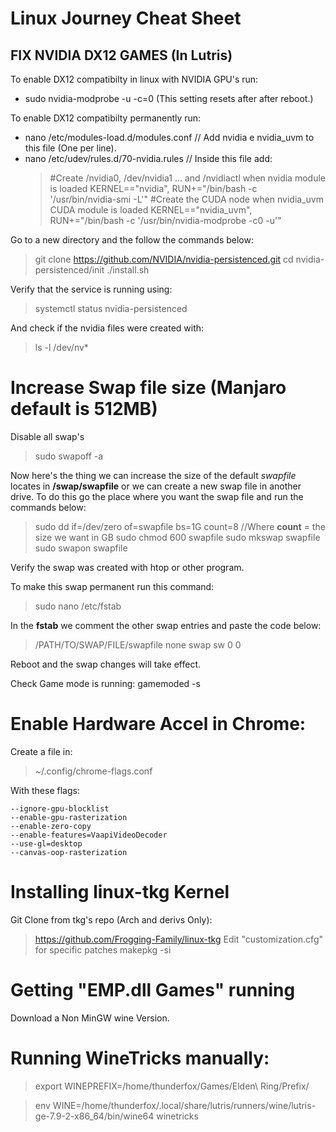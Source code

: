 # Linux Journey Cheat Sheet
## FIX NVIDIA DX12 GAMES (In Lutris)
To enable DX12 compatibilty in linux with NVIDIA GPU's run:
- sudo nvidia-modprobe -u -c=0 (This setting resets after after reboot.)

To enable DX12 compatibilty permanently run:
- nano /etc/modules-load.d/modules.conf // Add nvidia e nvidia_uvm to this file (One per line).
- nano /etc/udev/rules.d/70-nvidia.rules // Inside this file add: 
	> #Create /nvidia0, /dev/nvidia1 … and /nvidiactl when nvidia module is loaded
	> KERNEL=="nvidia", RUN+="/bin/bash -c '/usr/bin/nvidia-smi -L'"
	> #Create the CUDA node when nvidia_uvm CUDA module is loaded
	> KERNEL=="nvidia_uvm", RUN+="/bin/bash -c '/usr/bin/nvidia-modprobe -c0 -u'"

Go to a new directory and the follow the commands below:
>git clone https://github.com/NVIDIA/nvidia-persistenced.git
cd nvidia-persistenced/init
./install.sh

Verify that the service is running using:
>systemctl status nvidia-persistenced

And check if the nvidia files were created with:
>ls -l /dev/nv*

# Increase Swap file size (Manjaro default is 512MB)
Disable all swap's
> sudo swapoff -a

Now here's the thing we can increase the size of the default *swapfile* locates in **/swap/swapfile** or we can create a new swap file in another drive.
To do this go the place where you want the swap file and run the commands below:
>sudo dd if=/dev/zero of=swapfile bs=1G count=8 //Where **count** = the size we want in GB 
sudo chmod 600 swapfile
sudo mkswap swapfile
sudo swapon swapfile

Verify the swap was created with htop or other program.

To make this swap permanent run this command:
> sudo nano /etc/fstab

In the **fstab** we comment the other swap entries and paste the code below:
>/PATH/TO/SWAP/FILE/swapfile none swap sw 0 0

Reboot and the swap changes will take effect.

Check Game mode is running:
gamemoded -s


# Enable Hardware Accel in Chrome:
Create a file in:
> ~/.config/chrome-flags.conf

With these flags:

	--ignore-gpu-blocklist
	--enable-gpu-rasterization
	--enable-zero-copy
	--enable-features=VaapiVideoDecoder
	--use-gl=desktop
	--canvas-oop-rasterization

# Installing linux-tkg Kernel
Git Clone from tkg's repo (Arch and derivs Only):
> https://github.com/Frogging-Family/linux-tkg
> Edit "customization.cfg" for specific patches
> makepkg -si

# Getting "EMP.dll Games" running
Download a Non MinGW wine Version.

# Running WineTricks manually:
> export WINEPREFIX=/home/thunderfox/Games/Elden\ Ring/Prefix/

> env WINE=/home/thunderfox/.local/share/lutris/runners/wine/lutris-ge-7.9-2-x86_64/bin/wine64 winetricks
